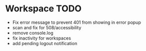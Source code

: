 # Workspace TODO

* Fix error message to prevent 401 from showing in error popup
* scan and fix for 508/accessibility
* remove console.log
* fix inactivity for workspaces
* add pending logout notification
